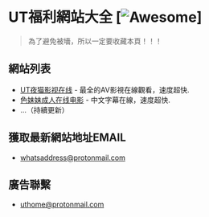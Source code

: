 # UT福利網站大全 [![Awesome](https://cdn.rawgit.com/sindresorhus/awesome/d7305f38d29fed78fa85652e3a63e154dd8e8829/media/badge.svg)]
> 為了避免被墻，所以一定要收藏本頁！！！

## 網站列表

- [UT夜猫影视在线](https://www.ut2o.com) - 最全的AV影視在線觀看，速度超快.
- [色妹妹成人在线电影](https://www.pymbzx.com) - 中文字幕在線，速度超快.
- ...（持續更新）


## 獲取最新網站地址EMAIL
- whatsaddress@protonmail.com

## 廣告聯繫
- uthome@protonmail.com

